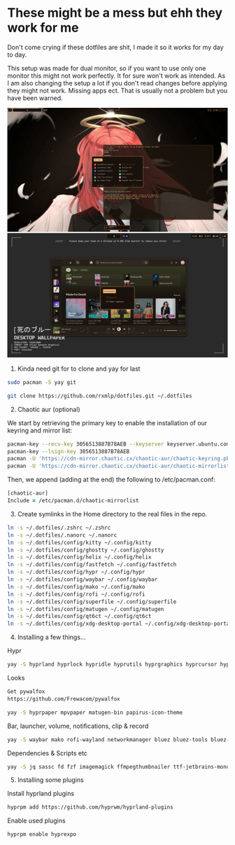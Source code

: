 
# These might be a mess but ehh they work for me
Don't come crying if these dotfiles are shit, I made it so it works for my day to day.

This setup was made for dual monitor, so if you want to use only one monitor this might not work perfectly. It for sure won't work as intended.
As I am also changing the setup a lot if you don't read changes before applying they might not work. Missing apps ect. That is usually not a problem but you have been warned.

![DP-1](DP-1.png)
![DP-2](DP-2.png)


1. Kinda need git for to clone and yay for last
```zsh
sudo pacman -S yay git
```
```zsh
git clone https://github.com/rxmlp/dotfiles.git ~/.dotfiles
```


2. Chaotic aur (optional)

We start by retrieving the primary key to enable the installation of our keyring and mirror list:
```zsh
pacman-key --recv-key 3056513887B78AEB --keyserver keyserver.ubuntu.com
pacman-key --lsign-key 3056513887B78AEB
pacman -U 'https://cdn-mirror.chaotic.cx/chaotic-aur/chaotic-keyring.pkg.tar.zst'
pacman -U 'https://cdn-mirror.chaotic.cx/chaotic-aur/chaotic-mirrorlist.pkg.tar.zst'
```

Then, we append (adding at the end) the following to /etc/pacman.conf:
```zsh
[chaotic-aur]
Include = /etc/pacman.d/chaotic-mirrorlist
```


3. Create symlinks in the Home directory to the real files in the repo.

```zsh
ln -s ~/.dotfiles/.zshrc ~/.zshrc
ln -s ~/.dotfiles/.nanorc ~/.nanorc
ln -s ~/.dotfiles/config/kitty ~/.config/kitty
ln -s ~/.dotfiles/config/ghostty ~/.config/ghostty
ln -s ~/.dotfiles/config/helix ~/.config/helix
ln -s ~/.dotfiles/config/fastfetch ~/.config/fastfetch
ln -s ~/.dotfiles/config/hypr ~/.config/hypr
ln -s ~/.dotfiles/config/waybar ~/.config/waybar
ln -s ~/.dotfiles/config/mako ~/.config/mako
ln -s ~/.dotfiles/config/rofi ~/.config/rofi
ln -s ~/.dotfiles/config/superfile ~/.config/superfile
ln -s ~/.dotfiles/config/matugen ~/.config/matugen
ln -s ~/.dotfiles/config/qt6ct ~/.config/qt6ct
ln -s ~/.dotfiles/config/xdg-desktop-portal ~/.config/xdg-desktop-portal
```


4.  Installing a few things...

Hypr
```zsh
yay -S hyprland hyprlock hypridle hyprutils hyprgraphics hyprcursor hyprland-qt-support hyprwayland-scanner hyprpicker xdg-desktop-portal-hyprland hyprland-qtutils hyprland-protocols aquamarine hyprpolkitagent wayland-protocols qt6ct xdg-desktop-portal-gtk xdg-desktop-portal-wlr
```
Looks
```zsh
Get pywalfox
https://github.com/Frewacom/pywalfox
```
```zsh
yay -S hyprpaper mpvpaper matugen-bin papirus-icon-theme
```
Bar, launcher, volume, notifications, clip & record
```zsh 
yay -S waybar mako rofi-wayland networkmanager bluez bluez-tools bluez-utils wl-clipboard clipman grimblast-git wf-recorder better-control-git swappy
```
Dependencies & Scripts etc
```zsh
yay -S jq sassc fd fzf imagemagick ffmpegthumbnailer ttf-jetbrains-mono-nerd noto-fonts-emoji kitty zsh fastfetch socat sed nvtop btop eza xorg-xhost cpio cmake git meson and gcc make
```


5. Installing some plugins

Install hyprland plugins
```zsh
hyprpm add https://github.com/hyprwm/hyprland-plugins
```
Enable used plugins
```zsh
hyprpm enable hyprexpo
```

